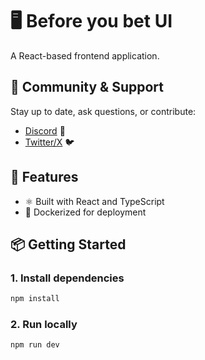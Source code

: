 # 🖥️ Before you bet UI

A React-based frontend application.

## 💬 Community & Support

Stay up to date, ask questions, or contribute:

- [Discord](https://discord.gg/7nJ8E75YjD) 👥
- [Twitter/X](https://x.com/BeforeYouBetApp) 🐦

## 🚀 Features

- ⚛️ Built with React and TypeScript
- 🐳 Dockerized for deployment

## 📦 Getting Started

### 1. Install dependencies

```bash
npm install
```

### 2. Run locally

```bash
npm run dev
```
